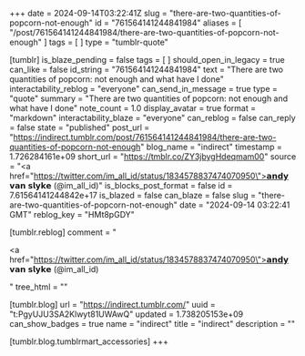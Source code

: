 +++
date = 2024-09-14T03:22:41Z
slug = "there-are-two-quantities-of-popcorn-not-enough"
id = "761564141244841984"
aliases = [ "/post/761564141244841984/there-are-two-quantities-of-popcorn-not-enough" ]
tags = [ ]
type = "tumblr-quote"

[tumblr]
is_blaze_pending = false
tags = [ ]
should_open_in_legacy = true
can_like = false
id_string = "761564141244841984"
text = "There are two quantities of popcorn: not enough and what have I done"
interactability_reblog = "everyone"
can_send_in_message = true
type = "quote"
summary = "There are two quantities of popcorn: not enough and what have I done"
note_count = 1.0
display_avatar = true
format = "markdown"
interactability_blaze = "everyone"
can_reblog = false
can_reply = false
state = "published"
post_url = "https://indirect.tumblr.com/post/761564141244841984/there-are-two-quantities-of-popcorn-not-enough"
blog_name = "indirect"
timestamp = 1.726284161e+09
short_url = "https://tmblr.co/ZY3jbygHdeqmam00"
source = "<a href=\"https://twitter.com/im_all_id/status/1834578837474070950\">𝗮𝗻𝗱𝘆 𝘃𝗮𝗻 𝘀𝗹𝘆𝗸𝗲 (@im_all_id)</a>"
is_blocks_post_format = false
id = 7.61564141244842e+17
is_blazed = false
can_blaze = false
slug = "there-are-two-quantities-of-popcorn-not-enough"
date = "2024-09-14 03:22:41 GMT"
reblog_key = "HMt8pGDY"

[tumblr.reblog]
comment = "<p><a href=\"https://twitter.com/im_all_id/status/1834578837474070950\">𝗮𝗻𝗱𝘆 𝘃𝗮𝗻 𝘀𝗹𝘆𝗸𝗲 (@im_all_id)</a></p>"
tree_html = ""

[tumblr.blog]
url = "https://indirect.tumblr.com/"
uuid = "t:PgyUJU3SA2Klwyt81UWAwQ"
updated = 1.738205153e+09
can_show_badges = true
name = "indirect"
title = "indirect"
description = ""

[tumblr.blog.tumblrmart_accessories]
+++
